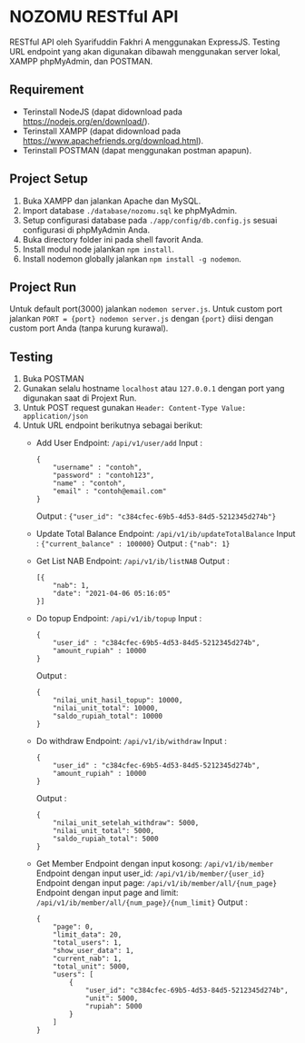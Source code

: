 # NOZOMU RESTful API
RESTful API oleh Syarifuddin Fakhri A menggunakan ExpressJS.
Testing URL endpoint yang akan digunakan dibawah menggunakan server lokal, XAMPP phpMyAdmin, dan POSTMAN.

## Requirement
- Terinstall NodeJS (dapat didownload pada <https://nodejs.org/en/download/>).
- Terinstall XAMPP (dapat didownload pada <https://www.apachefriends.org/download.html>).
- Terinstall POSTMAN (dapat menggunakan postman apapun).

## Project Setup
1. Buka XAMPP dan jalankan Apache dan MySQL.
2. Import database `./database/nozomu.sql` ke phpMyAdmin.
3. Setup configurasi database pada `./app/config/db.config.js` sesuai configurasi di phpMyAdmin Anda.
4. Buka directory folder ini pada shell favorit Anda.
5. Install modul node jalankan `npm install`.
6. Install nodemon globally jalankan `npm install -g nodemon`.

## Project Run
Untuk default port(3000) jalankan `nodemon server.js`.
Untuk custom port jalankan `PORT = {port} nodemon server.js` dengan `{port}` diisi dengan custom port Anda (tanpa kurung kurawal).

## Testing 
1. Buka POSTMAN
2. Gunakan selalu hostname `localhost` atau `127.0.0.1` dengan port yang digunakan saat di Projext Run.
3. Untuk POST request gunakan `Header: Content-Type Value: application/json`
4. Untuk URL endpoint berikutnya sebagai berikut:
    - Add User 
        Endpoint: `/api/v1/user/add`
        Input :
        ``` 
        {
            "username" : "contoh",
            "password" : "contoh123",
            "name" : "contoh",
            "email" : "contoh@email.com"
        }
        ```
        Output :
        `{"user_id": "c384cfec-69b5-4d53-84d5-5212345d274b"}`

    - Update Total Balance 
        Endpoint: `/api/v1/ib/updateTotalBalance`
        Input :
        `{"current_balance" : 100000}`
        Output :
        `{"nab": 1}`

    - Get List NAB 
        Endpoint: `/api/v1/ib/listNAB`
        Output :
        ```
        [{
            "nab": 1,
            "date": "2021-04-06 05:16:05"
        }]
        ```
        
    - Do topup 
        Endpoint: `/api/v1/ib/topup`
        Input :
        ```
        {
            "user_id" : "c384cfec-69b5-4d53-84d5-5212345d274b",
            "amount_rupiah" : 10000
        }
        ```
        Output :
        ```
        {
            "nilai_unit_hasil_topup": 10000,
            "nilai_unit_total": 10000,
            "saldo_rupiah_total": 10000
        }
        ```
    - Do withdraw 
        Endpoint: `/api/v1/ib/withdraw`
        Input :
        ```
        {
            "user_id" : "c384cfec-69b5-4d53-84d5-5212345d274b",
            "amount_rupiah" : 10000
        }
        ```
        Output :
        ```
        {
            "nilai_unit_setelah_withdraw": 5000,
            "nilai_unit_total": 5000,
            "saldo_rupiah_total": 5000
        }
        ```
        
    - Get Member 
        Endpoint dengan input kosong: `/api/v1/ib/member`
        Endpoint dengan input user_id:  `/api/v1/ib/member/{user_id}`
        Endpoint dengan input page: `/api/v1/ib/member/all/{num_page}`
        Endpoint dengan input page and limit: `/api/v1/ib/member/all/{num_page}/{num_limit}`
        Output :
        ```
        {
            "page": 0,
            "limit_data": 20,
            "total_users": 1,
            "show_user_data": 1,
            "current_nab": 1,
            "total_unit": 5000,
            "users": [
                {
                    "user_id": "c384cfec-69b5-4d53-84d5-5212345d274b",
                    "unit": 5000,
                    "rupiah": 5000
                }
            ]
        }
        ```